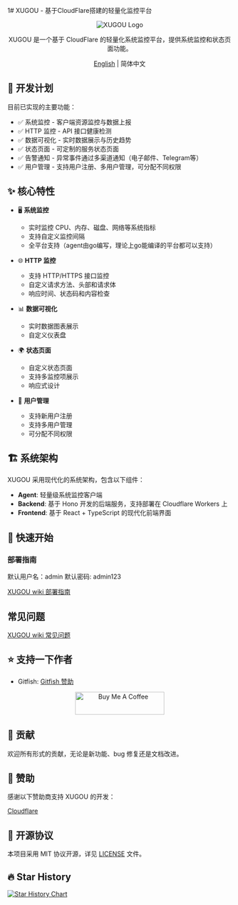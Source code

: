 1# XUGOU - 基于CloudFlare搭建的轻量化监控平台

<div align="center">

![XUGOU Logo](frontend/public/logo.svg)

XUGOU 是一个基于 CloudFlare 的轻量化系统监控平台，提供系统监控和状态页面功能。

[English](./README_EN.md) | 简体中文

</div>

## 📅 开发计划

目前已实现的主要功能：

- ✅ 系统监控 - 客户端资源监控与数据上报
- ✅ HTTP 监控 - API 接口健康检测
- ✅ 数据可视化 - 实时数据展示与历史趋势
- ✅ 状态页面 - 可定制的服务状态页面
- ✅ 告警通知 - 异常事件通过多渠道通知（电子邮件、Telegram等）
- ✅ 用户管理 - 支持用户注册、多用户管理，可分配不同权限

## ✨ 核心特性

- 🖥️ **系统监控**
  - 实时监控 CPU、内存、磁盘、网络等系统指标
  - 支持自定义监控间隔
  - 全平台支持（agent由go编写，理论上go能编译的平台都可以支持）

- 🌐 **HTTP 监控**
  - 支持 HTTP/HTTPS 接口监控
  - 自定义请求方法、头部和请求体
  - 响应时间、状态码和内容检查

- 📊 **数据可视化**
  - 实时数据图表展示
  - 自定义仪表盘

- 🌍 **状态页面**
  - 自定义状态页面
  - 支持多监控项展示
  - 响应式设计

- 👥 **用户管理**
  - 支持新用户注册
  - 支持多用户管理
  - 可分配不同权限

## 🏗️ 系统架构

XUGOU 采用现代化的系统架构，包含以下组件：

- **Agent**: 轻量级系统监控客户端
- **Backend**: 基于 Hono 开发的后端服务，支持部署在 Cloudflare Workers 上
- **Frontend**: 基于 React + TypeScript 的现代化前端界面

## 🚀 快速开始

### 部署指南

默认用户名：admin 默认密码: admin123

[XUGOU wiki 部署指南](https://github.com/zaunist/xugou/wiki)

## 常见问题

[XUGOU wiki 常见问题](https://github.com/zaunist/xugou/wiki/%E5%B8%B8%E8%A7%81%E9%97%AE%E9%A2%98)

## ⭐ 支持一下作者

- Gitfish: [Gitfish 赞助](https://www.gitfish.dev/repo/zaunist/xugou)

<div align="center">
  <a href="https://buymeacoffee.com/real_zaunist" target="_blank">
    <img src="https://cdn.buymeacoffee.com/buttons/v2/default-yellow.png" alt="Buy Me A Coffee" width="200" height="51">
  </a>
</div>

## 🤝 贡献

欢迎所有形式的贡献，无论是新功能、bug 修复还是文档改进。

## 🏢 赞助

感谢以下赞助商支持 XUGOU 的开发：

[Cloudflare](https://www.cloudflare.com/)

## 📄 开源协议

本项目采用 MIT 协议开源，详见 [LICENSE](./LICENSE) 文件。

## 🔥 Star History

[![Star History Chart](https://api.star-history.com/svg?repos=zaunist/xugou&type=Date)](https://www.star-history.com/#zaunist/xugou&Date)

